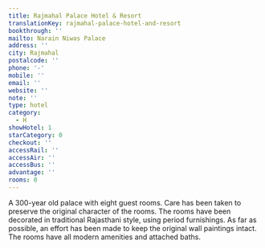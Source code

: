 ```yaml
---
title: Rajmahal Palace Hotel & Resort
translationKey: rajmahal-palace-hotel-and-resort
bookthrough: ''
mailto: Narain Niwas Palace
address: ''
city: Rajmahal
postalcode: ''
phone: '-'
mobile: ''
email: ''
website: ''
note: ''
type: hotel
category:
  - H
showHotel: 1
starCategory: 0
checkout: ''
accessRail: ''
accessAir: ''
accessBus: ''
advantage: ''
rooms: 0
---
```

A 300-year old palace with eight guest rooms. Care has been taken to preserve the original character of the rooms. The rooms have been decorated in traditional Rajasthani style, using period furnishings. As far as possible, an effort has been made to keep the original wall paintings intact. The rooms have all modern amenities and attached baths.